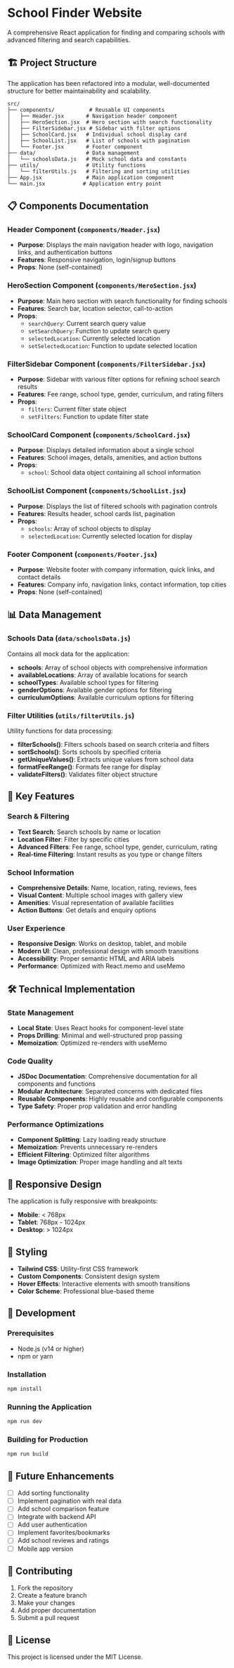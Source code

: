 # School Finder Website

A comprehensive React application for finding and comparing schools with advanced filtering and search capabilities.

## 🏗️ Project Structure

The application has been refactored into a modular, well-documented structure for better maintainability and scalability.

```
src/
├── components/           # Reusable UI components
│   ├── Header.jsx       # Navigation header component
│   ├── HeroSection.jsx  # Hero section with search functionality
│   ├── FilterSidebar.jsx # Sidebar with filter options
│   ├── SchoolCard.jsx   # Individual school display card
│   ├── SchoolList.jsx   # List of schools with pagination
│   └── Footer.jsx       # Footer component
├── data/                # Data management
│   └── schoolsData.js   # Mock school data and constants
├── utils/               # Utility functions
│   └── filterUtils.js   # Filtering and sorting utilities
├── App.jsx              # Main application component
└── main.jsx            # Application entry point
```

## 📋 Components Documentation

### Header Component (`components/Header.jsx`)
- **Purpose**: Displays the main navigation header with logo, navigation links, and authentication buttons
- **Features**: Responsive navigation, login/signup buttons
- **Props**: None (self-contained)

### HeroSection Component (`components/HeroSection.jsx`)
- **Purpose**: Main hero section with search functionality for finding schools
- **Features**: Search bar, location selector, call-to-action
- **Props**:
  - `searchQuery`: Current search query value
  - `setSearchQuery`: Function to update search query
  - `selectedLocation`: Currently selected location
  - `setSelectedLocation`: Function to update selected location

### FilterSidebar Component (`components/FilterSidebar.jsx`)
- **Purpose**: Sidebar with various filter options for refining school search results
- **Features**: Fee range, school type, gender, curriculum, and rating filters
- **Props**:
  - `filters`: Current filter state object
  - `setFilters`: Function to update filter state

### SchoolCard Component (`components/SchoolCard.jsx`)
- **Purpose**: Displays detailed information about a single school
- **Features**: School images, details, amenities, and action buttons
- **Props**:
  - `school`: School data object containing all school information

### SchoolList Component (`components/SchoolList.jsx`)
- **Purpose**: Displays the list of filtered schools with pagination controls
- **Features**: Results header, school cards list, pagination
- **Props**:
  - `schools`: Array of school objects to display
  - `selectedLocation`: Currently selected location for display

### Footer Component (`components/Footer.jsx`)
- **Purpose**: Website footer with company information, quick links, and contact details
- **Features**: Company info, navigation links, contact information, top cities
- **Props**: None (self-contained)

## 📊 Data Management

### Schools Data (`data/schoolsData.js`)
Contains all mock data for the application:
- **schools**: Array of school objects with comprehensive information
- **availableLocations**: Array of available locations for search
- **schoolTypes**: Available school types for filtering
- **genderOptions**: Available gender options for filtering
- **curriculumOptions**: Available curriculum options for filtering

### Filter Utilities (`utils/filterUtils.js`)
Utility functions for data processing:
- **filterSchools()**: Filters schools based on search criteria and filters
- **sortSchools()**: Sorts schools by specified criteria
- **getUniqueValues()**: Extracts unique values from school data
- **formatFeeRange()**: Formats fee range for display
- **validateFilters()**: Validates filter object structure

## 🚀 Key Features

### Search & Filtering
- **Text Search**: Search schools by name or location
- **Location Filter**: Filter by specific cities
- **Advanced Filters**: Fee range, school type, gender, curriculum, rating
- **Real-time Filtering**: Instant results as you type or change filters

### School Information
- **Comprehensive Details**: Name, location, rating, reviews, fees
- **Visual Content**: Multiple school images with gallery view
- **Amenities**: Visual representation of available facilities
- **Action Buttons**: Get details and enquiry options

### User Experience
- **Responsive Design**: Works on desktop, tablet, and mobile
- **Modern UI**: Clean, professional design with smooth transitions
- **Accessibility**: Proper semantic HTML and ARIA labels
- **Performance**: Optimized with React.memo and useMemo

## 🛠️ Technical Implementation

### State Management
- **Local State**: Uses React hooks for component-level state
- **Props Drilling**: Minimal and well-structured prop passing
- **Memoization**: Optimized re-renders with useMemo

### Code Quality
- **JSDoc Documentation**: Comprehensive documentation for all components and functions
- **Modular Architecture**: Separated concerns with dedicated files
- **Reusable Components**: Highly reusable and configurable components
- **Type Safety**: Proper prop validation and error handling

### Performance Optimizations
- **Component Splitting**: Lazy loading ready structure
- **Memoization**: Prevents unnecessary re-renders
- **Efficient Filtering**: Optimized filter algorithms
- **Image Optimization**: Proper image handling and alt texts

## 📱 Responsive Design

The application is fully responsive with breakpoints:
- **Mobile**: < 768px
- **Tablet**: 768px - 1024px
- **Desktop**: > 1024px

## 🎨 Styling

- **Tailwind CSS**: Utility-first CSS framework
- **Custom Components**: Consistent design system
- **Hover Effects**: Interactive elements with smooth transitions
- **Color Scheme**: Professional blue-based theme

## 🔧 Development

### Prerequisites
- Node.js (v14 or higher)
- npm or yarn

### Installation
```bash
npm install
```

### Running the Application
```bash
npm run dev
```

### Building for Production
```bash
npm run build
```

## 📝 Future Enhancements

- [ ] Add sorting functionality
- [ ] Implement pagination with real data
- [ ] Add school comparison feature
- [ ] Integrate with backend API
- [ ] Add user authentication
- [ ] Implement favorites/bookmarks
- [ ] Add school reviews and ratings
- [ ] Mobile app version

## 🤝 Contributing

1. Fork the repository
2. Create a feature branch
3. Make your changes
4. Add proper documentation
5. Submit a pull request

## 📄 License

This project is licensed under the MIT License.
